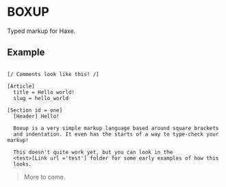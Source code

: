 BOXUP
=====

Typed markup for Haxe.

Example
-------

```code boxup

[/ Comments look like this! /]

[Article]
  title = Hello world!
  slug = hello_world

[Section id = one]
  [Header] Hello!

  Boxup is a very simple markup language based around square brackets
  and indentation. It even has the starts of a way to type-check your markup!

  This doesn't quite work yet, but you can look in the
  <test>[Link url ='test'] folder for some early examples of how this
  looks.

```

> More to come.
